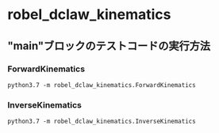 # robel_dclaw_kinematics


## "__main__"ブロックのテストコードの実行方法


### ForwardKinematics
```
python3.7 -m robel_dclaw_kinematics.ForwardKinematics
```

### InverseKinematics
```
python3.7 -m robel_dclaw_kinematics.InverseKinematics
```


